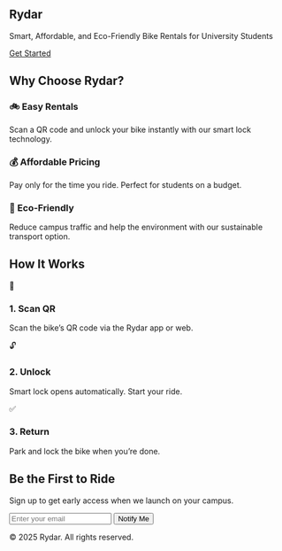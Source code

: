 <!DOCTYPE html>
<html lang="en">
<head>
  <meta charset="UTF-8" />
  <meta name="viewport" content="width=device-width, initial-scale=1.0" />
  <title>Rydar - Smart Bike Rentals</title>
  <script src="https://cdn.tailwindcss.com"></script>
</head>
<body class="bg-white text-gray-800 font-sans">

  <!-- Hero Section -->
  <section class="bg-gradient-to-r from-green-500 to-blue-500 text-white py-20 text-center">
    <h1 class="text-5xl font-bold mb-4">Rydar</h1>
    <p class="text-xl mb-6">Smart, Affordable, and Eco-Friendly Bike Rentals for University Students</p>
    <a href="#signup" class="bg-white text-green-600 px-6 py-3 rounded-xl font-semibold hover:bg-gray-100">Get Started</a>
  </section>

  <!-- Features -->
  <section class="py-16 px-6 text-center">
    <h2 class="text-3xl font-bold mb-12">Why Choose Rydar?</h2>
    <div class="grid grid-cols-1 md:grid-cols-3 gap-8">
      <div class="bg-gray-100 p-6 rounded-xl shadow-md">
        <h3 class="text-xl font-semibold mb-4">🚲 Easy Rentals</h3>
        <p>Scan a QR code and unlock your bike instantly with our smart lock technology.</p>
      </div>
      <div class="bg-gray-100 p-6 rounded-xl shadow-md">
        <h3 class="text-xl font-semibold mb-4">💰 Affordable Pricing</h3>
        <p>Pay only for the time you ride. Perfect for students on a budget.</p>
      </div>
      <div class="bg-gray-100 p-6 rounded-xl shadow-md">
        <h3 class="text-xl font-semibold mb-4">🌱 Eco-Friendly</h3>
        <p>Reduce campus traffic and help the environment with our sustainable transport option.</p>
      </div>
    </div>
  </section>

  <!-- How It Works -->
  <section class="bg-gray-50 py-16 px-6 text-center">
    <h2 class="text-3xl font-bold mb-12">How It Works</h2>
    <div class="grid grid-cols-1 md:grid-cols-3 gap-8">
      <div>
        <div class="text-green-600 text-4xl mb-4">📱</div>
        <h3 class="font-semibold">1. Scan QR</h3>
        <p>Scan the bike’s QR code via the Rydar app or web.</p>
      </div>
      <div>
        <div class="text-blue-600 text-4xl mb-4">🔓</div>
        <h3 class="font-semibold">2. Unlock</h3>
        <p>Smart lock opens automatically. Start your ride.</p>
      </div>
      <div>
        <div class="text-yellow-500 text-4xl mb-4">✅</div>
        <h3 class="font-semibold">3. Return</h3>
        <p>Park and lock the bike when you’re done.</p>
      </div>
    </div>
  </section>

  <!-- Call to Action -->
  <section id="signup" class="py-20 text-center">
    <h2 class="text-3xl font-bold mb-6">Be the First to Ride</h2>
    <p class="mb-6 text-lg">Sign up to get early access when we launch on your campus.</p>
    <form class="flex flex-col md:flex-row justify-center items-center gap-4 max-w-md mx-auto">
      <input type="email" placeholder="Enter your email" required class="px-4 py-3 rounded-xl border border-gray-300 w-full">
      <button class="bg-green-600 text-white px-6 py-3 rounded-xl hover:bg-green-700">Notify Me</button>
    </form>
  </section>

  <!-- Footer -->
  <footer class="bg-gray-900 text-white py-6 text-center">
    <p>&copy; 2025 Rydar. All rights reserved.</p>
  </footer>

</body>
</html>
